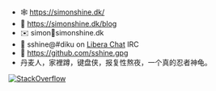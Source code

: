 - 🕸 https://simonshine.dk/
- 📖 https://simonshine.dk/blog
- ✉️ simon🤔simonshine.dk
- 💬 sshine@#diku on [Libera Chat](https://libera.chat/) IRC
- 🔐 https://github.com/sshine.gpg
- 丹麦人，家裡蹲，键盘侠，报复性熬夜，一个真的忍者神龟。

[![StackOverflow](https://stackexchange.com/users/flair/84370.png)](https://stackexchange.com/users/84370/simon-shine)
